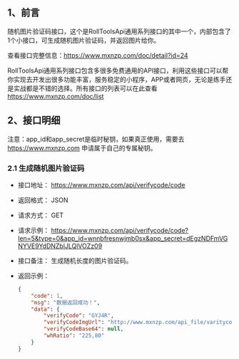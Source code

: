 ## 1、前言

随机图片验证码接口，这个是RollToolsApi通用系列接口的其中一个，内部包含了1个小接口，可生成随机图片验证码，并返回图片给你。

查看接口完整信息：https://www.mxnzp.com/doc/detail?id=24

RollToolsApi通用系列接口包含多很多免费通用的API接口，利用这些接口可以帮你实现去开发出很多功能丰富，服务稳定的小程序，APP或者网页，无论是练手还是实战都是不错的选择。所有接口的列表可以在此查看 https://www.mxnzp.com/doc/list

## 2、接口明细

注意：app_id和app_secret是临时秘钥，如果真正使用，需要去 https://www.mxnzp.com 申请属于自己的专属秘钥。

### 2.1 生成随机图片验证码

- 接口地址： https://www.mxnzp.com/api/verifycode/code

- 返回格式： JSON

- 请求方式： GET

- 请求示例： https://www.mxnzp.com/api/verifycode/code?len=5&type=0&app_id=wnnbfresnwjmb0sx&app_secret=dEgzNDFmVGNYVE9YdDNZblJLQlVOZz09

- 接口备注： 生成随机长度的图片验证码。

- 返回示例：

  ```json
  {
      "code": 1,
      "msg": "数据返回成功！",
      "data": {
          "verifyCode": "GYJ4R",
          "verifyCodeImgUrl": "http://www.mxnzp.com/api_file/varitycode/8/e/d/1/f/9/2/e/d843f4db9c4c4e94a1a75d5f15e57433.jpg",
          "verifyCodeBase64": null,
          "whRatio": "225,80"
      }
  }
  ```

